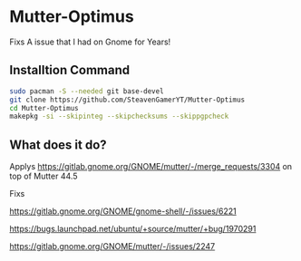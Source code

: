 # Mutter-Optimus
 Fixs A issue that I had on Gnome for Years!

## Installtion Command
```sh
sudo pacman -S --needed git base-devel
git clone https://github.com/SteavenGamerYT/Mutter-Optimus
cd Mutter-Optimus
makepkg -si --skipinteg --skipchecksums --skippgpcheck
```

## What does it do?
Applys https://gitlab.gnome.org/GNOME/mutter/-/merge_requests/3304 on top of Mutter 44.5

Fixs

https://gitlab.gnome.org/GNOME/gnome-shell/-/issues/6221

https://bugs.launchpad.net/ubuntu/+source/mutter/+bug/1970291

https://gitlab.gnome.org/GNOME/mutter/-/issues/2247